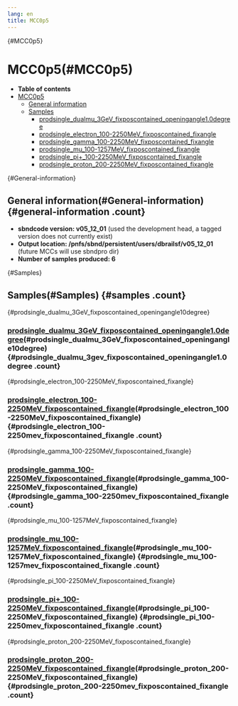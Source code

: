 ```yaml
---
lang: en
title: MCC0p5
---
```


{#MCC0p5}

MCC0p5(#MCC0p5)
================================

-   **Table of contents**
-   [MCC0p5](#MCC0p5)
    -   [General information](#General-information)
    -   [Samples](#Samples)
        -   [prodsingle\_dualmu\_3GeV\_fixposcontained\_openingangle1.0degree](#prodsingle_dualmu_3GeV_fixposcontained_openingangle10degree)
        -   [prodsingle\_electron\_100-2250MeV\_fixposcontained\_fixangle](#prodsingle_electron_100-2250MeV_fixposcontained_fixangle)
        -   [prodsingle\_gamma\_100-2250MeV\_fixposcontained\_fixangle](#prodsingle_gamma_100-2250MeV_fixposcontained_fixangle)
        -   [prodsingle\_mu\_100-1257MeV\_fixposcontained\_fixangle](#prodsingle_mu_100-1257MeV_fixposcontained_fixangle)
        -   [prodsingle\_pi+\_100-2250MeV\_fixposcontained\_fixangle](#prodsingle_pi_100-2250MeV_fixposcontained_fixangle)
        -   [prodsingle\_proton\_200-2250MeV\_fixposcontained\_fixangle](#prodsingle_proton_200-2250MeV_fixposcontained_fixangle)

{#General-information}

General information(#General-information) {#general-information .count}
----------------------------------------------------------

-   **sbndcode version: v05\_12\_01** (used the development head, a
    tagged version does not currently exist)
-   **Output location:
    /pnfs/sbnd/persistent/users/dbrailsf/v05\_12\_01** (future MCCs will
    use sbndpro dir)
-   **Number of samples produced: 6**

{#Samples}

Samples(#Samples) {#samples .count}
----------------------------------

{#prodsingle_dualmu_3GeV_fixposcontained_openingangle10degree}

### [prodsingle\_dualmu\_3GeV\_fixposcontained\_openingangle1.0degree](Prodsingle_dualmu_3GeV_fixposcontained_openingangle10degree.html)(#prodsingle_dualmu_3GeV_fixposcontained_openingangle10degree) {#prodsingle_dualmu_3gev_fixposcontained_openingangle1.0degree .count}

{#prodsingle_electron_100-2250MeV_fixposcontained_fixangle}

### [prodsingle\_electron\_100-2250MeV\_fixposcontained\_fixangle](Prodsingle_electron_100-2250MeV_fixposcontained_fixangle.html)(#prodsingle_electron_100-2250MeV_fixposcontained_fixangle) {#prodsingle_electron_100-2250mev_fixposcontained_fixangle .count}

{#prodsingle_gamma_100-2250MeV_fixposcontained_fixangle}

### [prodsingle\_gamma\_100-2250MeV\_fixposcontained\_fixangle](Prodsingle_gamma_100-2250MeV_fixposcontained_fixangle.html)(#prodsingle_gamma_100-2250MeV_fixposcontained_fixangle) {#prodsingle_gamma_100-2250mev_fixposcontained_fixangle .count}

{#prodsingle_mu_100-1257MeV_fixposcontained_fixangle}

### [prodsingle\_mu\_100-1257MeV\_fixposcontained\_fixangle](Prodsingle_mu_100-1257MeV_fixposcontained_fixangle.html)(#prodsingle_mu_100-1257MeV_fixposcontained_fixangle) {#prodsingle_mu_100-1257mev_fixposcontained_fixangle .count}

{#prodsingle_pi_100-2250MeV_fixposcontained_fixangle}

### [prodsingle\_pi+\_100-2250MeV\_fixposcontained\_fixangle](Prodsingle_pi+_100-2250MeV_fixposcontained_fixangle.html)(#prodsingle_pi_100-2250MeV_fixposcontained_fixangle) {#prodsingle_pi_100-2250mev_fixposcontained_fixangle .count}

{#prodsingle_proton_200-2250MeV_fixposcontained_fixangle}

### [prodsingle\_proton\_200-2250MeV\_fixposcontained\_fixangle](Prodsingle_proton_200-2250MeV_fixposcontained_fixangle.html)(#prodsingle_proton_200-2250MeV_fixposcontained_fixangle) {#prodsingle_proton_200-2250mev_fixposcontained_fixangle .count}
